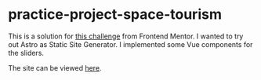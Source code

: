 # practice-project-space-tourism
 
This is a solution for [this challenge](https://www.frontendmentor.io/challenges/space-tourism-multipage-website-gRWj1URZ3/hub/space-tourism-site-implemented-using-astro-as-ssg-ol_ot9rpcp) from Frontend Mentor. I wanted to try out Astro as Static Site Generator. I implemented some Vue components for the sliders.

The site can be viewed [here](https://cerulean-bienenstitch-49d290.netlify.app/).
